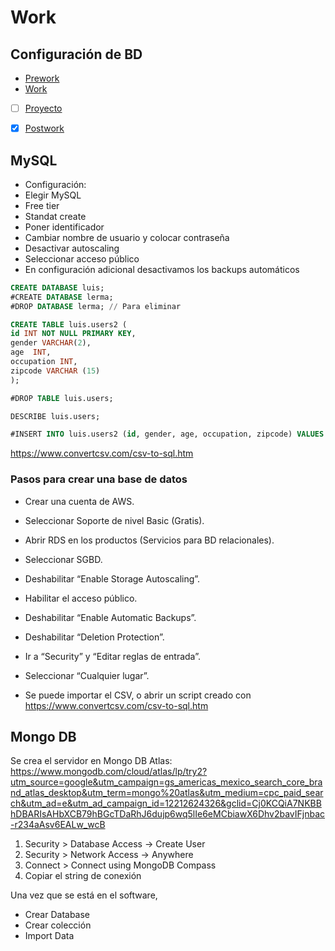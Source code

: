 # Work

## Configuración de BD

- [Prework](Prework) 
- [Work](Work)
- [ ] [Proyecto](Proyecto)
- [x] [Postwork](Postwork)


## MySQL

- Configuración:
- Elegir MySQL
- Free tier
- Standat create
- Poner identificador
- Cambiar nombre de usuario y colocar contraseña
- Desactivar autoscaling
- Seleccionar acceso público
- En configuración adicional desactivamos los backups automáticos

```sql
CREATE DATABASE luis;
#CREATE DATABASE lerma;
#DROP DATABASE lerma; // Para eliminar

CREATE TABLE luis.users2 (
id INT NOT NULL PRIMARY KEY, 
gender VARCHAR(2), 
age  INT, 
occupation INT, 
zipcode VARCHAR (15)
);

#DROP TABLE luis.users;

DESCRIBE luis.users;

#INSERT INTO luis.users2 (id, gender, age, occupation, zipcode) VALUES (1, "F", 25, 9, "01000");
```

https://www.convertcsv.com/csv-to-sql.htm

### Pasos para crear una base de datos

- Crear una cuenta de AWS.

- Seleccionar Soporte de nivel Basic (Gratis).

- Abrir RDS en los productos (Servicios para BD relacionales).

- Seleccionar SGBD.

- Deshabilitar “Enable Storage Autoscaling”.

- Habilitar el acceso público.

- Deshabilitar “Enable Automatic Backups”.

- Deshabilitar “Deletion Protection”.

- Ir a “Security” y “Editar reglas de entrada”.

- Seleccionar “Cualquier lugar”.

- Se puede importar el CSV, o abrir un script creado con https://www.convertcsv.com/csv-to-sql.htm

## Mongo DB

Se crea el servidor en Mongo DB Atlas: https://www.mongodb.com/cloud/atlas/lp/try2?utm_source=google&utm_campaign=gs_americas_mexico_search_core_brand_atlas_desktop&utm_term=mongo%20atlas&utm_medium=cpc_paid_search&utm_ad=e&utm_ad_campaign_id=12212624326&gclid=Cj0KCQiA7NKBBhDBARIsAHbXCB79hBGcTDaRhJ6dujp6wq5lIe6eMCbiawX6Dhv2bavIFjnbac-r234aAsv6EALw_wcB

1. Security > Database Access -> Create User
2. Security > Network Access -> Anywhere
3. Connect > Connect using MongoDB Compass
4. Copiar el string de conexión



Una vez que se está en el software,

- Crear Database
- Crear colección 
- Import Data


